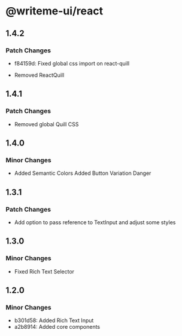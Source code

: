 # @writeme-ui/react

## 1.4.2

### Patch Changes

- f84159d: Fixed global css import on react-quill

- Removed ReactQuill

## 1.4.1

### Patch Changes

- Removed global Quill CSS

## 1.4.0

### Minor Changes

- Added Semantic Colors
  Added Button Variation Danger

## 1.3.1

### Patch Changes

- Add option to pass reference to TextInput and adjust some styles

## 1.3.0

### Minor Changes

- Fixed Rich Text Selector

## 1.2.0

### Minor Changes

- b301d58: Added Rich Text Input
- a2b8914: Added core components
